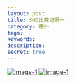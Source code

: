 ```yaml
---
layout: post
title: SNG比赛记录一
category: 德扑
tags: 
keywords: 
description: 
secret: true
---
```


<link rel="stylesheet" href="/public/css/screen.css">
<link rel="stylesheet" href="/public/css/lightbox.css">
<link rel="stylesheet" href="/public/css/init.css">
<style type="text/css">
	.top-banner {
		background-color: #333;
	}

	

	.example-image {
		height : 100px;
		width : 100px;
		
	}
</style>





<div class="image-row">
	<a class="example-image-link" href="http://7xtttt.com1.z0.glb.clouddn.com/SNG5-20160506-T1558534022-1.png" data-lightbox="example-1"><img class="example-image" src="img/demopage/image-1.jpg" alt="image-1" /></a>
	<a class="example-image-link" href="img/demopage/image-2.jpg" data-lightbox="example-2" data-title="Optional caption."><img class="example-image" src="img/demopage/image-2.jpg" alt="image-1"/></a>
</div>


<script src="/public/js/init.js"></script>
<script src="/public/js/lightbox.js"></script>

<script type="text/javascript">	
 var secret =  {{ page.secret }} ;

 console.info(secret);
 if(secret){
	//alert("你没有权限看这篇文章!");
	var code = prompt('请输入查看此篇文章!')；
	if(code!="sx198942"){	
	   window.location.href = "http://3gods.com";	
	}
	
 }
</script>

